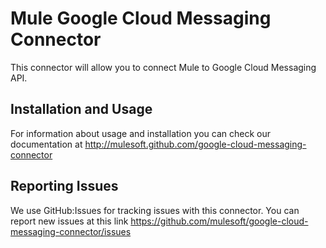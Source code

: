 Mule Google Cloud Messaging Connector
=========================

This connector will allow you to connect Mule to Google Cloud Messaging API.

Installation and Usage
----------------------

For information about usage and installation you can check our documentation at http://mulesoft.github.com/google-cloud-messaging-connector

Reporting Issues
----------------

We use GitHub:Issues for tracking issues with this connector. You can report new issues at this link https://github.com/mulesoft/google-cloud-messaging-connector/issues